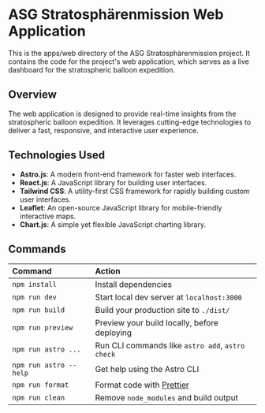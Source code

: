 # ASG Stratosphärenmission Web Application

This is the apps/web directory of the ASG Stratosphärenmission project. It contains the code for the project's web application, which serves as a live dashboard for the stratospheric balloon expedition.

## Overview

The web application is designed to provide real-time insights from the stratospheric balloon expedition. It leverages cutting-edge technologies to deliver a fast, responsive, and interactive user experience.

## Technologies Used

- **Astro.js**: A modern front-end framework for faster web interfaces.
- **React.js**: A JavaScript library for building user interfaces.
- **Tailwind CSS**: A utility-first CSS framework for rapidly building custom user interfaces.
- **Leaflet**: An open-source JavaScript library for mobile-friendly interactive maps.
- **Chart.js**: A simple yet flexible JavaScript charting library.

## Commands

| Command                | Action                                            |
| :--------------------- | :------------------------------------------------ |
| `npm install`          | Install dependencies                              |
| `npm run dev`          | Start local dev server at `localhost:3000`        |
| `npm run build`        | Build your production site to `./dist/`           |
| `npm run preview`      | Preview your build locally, before deploying      |
| `npm run astro ...`    | Run CLI commands like `astro add`, `astro check`  |
| `npm run astro --help` | Get help using the Astro CLI                      |
| `npm run format`       | Format code with [Prettier](https://prettier.io/) |
| `npm run clean`        | Remove `node_modules` and build output            |
